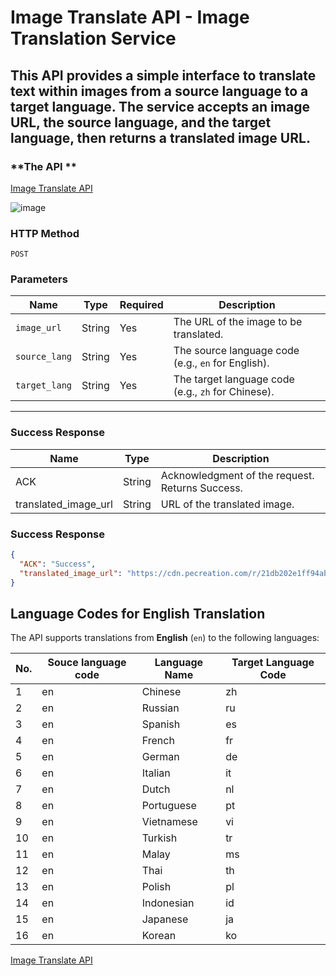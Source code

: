 # Image Translate API - Image Translation Service

This API provides a simple interface to translate text within images from a source language to a target language. The service accepts an image URL, the source language, and the target language, then returns a translated image URL.
---

### **The API **
[Image Translate API](https://rapidapi.com/paulchui/api/image-translate)


![image](https://i.imgur.com/2mDIdAr.jpg)


### **HTTP Method**
`POST`

### **Parameters**

| Name         | Type   | Required | Description                                                      |
|--------------|--------|----------|------------------------------------------------------------------|
| `image_url`  | String | Yes      | The URL of the image to be translated.                          |
| `source_lang`| String | Yes      | The source language code (e.g., `en` for English).              |
| `target_lang`| String | Yes      | The target language code (e.g., `zh` for Chinese).              |

---
### **Success Response**

| Name         | Type   | Description                                                      |
|--------------|--------|------------------------------------------------------------------|
|ACK           |String  |Acknowledgment of the request. Returns Success.
|translated_image_url|String|URL of the translated image.|

### **Success Response**
```json
{
  "ACK": "Success",
  "translated_image_url": "https://cdn.pecreation.com/r/21db202e1ff94ab487e17ef08bea8f4d.jpg"
}
  ```
  
## Language Codes for English Translation

The API supports translations from **English** (`en`) to the following languages:

| **No.** | **Souce language code**        | **Language Name**              |  **Target Language Code** |
|---------|--------------------------------|--------------------------------|--------------------------------|
| 1       | en                             | Chinese                        | zh                             |
| 2       | en                             | Russian                        | ru                             |
| 3       | en                             | Spanish                        | es                             |
| 4       | en                             | French                         | fr                             |
| 5       | en                             | German                         | de                             |
| 6       | en                             | Italian                        | it                             |
| 7       | en                             | Dutch                          | nl                             |
| 8       | en                             | Portuguese                     | pt                             |
| 9       | en                             | Vietnamese                     | vi                             |
| 10      | en                             | Turkish                        | tr                             |
| 11      | en                             | Malay                          | ms                             |
| 12      | en                             | Thai                           | th                             |
| 13      | en                             | Polish                         | pl                             |
| 14      | en                             | Indonesian                     | id                             |
| 15      | en                             | Japanese                       | ja                             |
| 16      | en                             | Korean                         | ko                             |


[Image Translate API](https://rapidapi.com/paulchui/api/image-translate)
